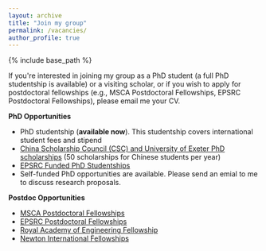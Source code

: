 ```yaml
---
layout: archive
title: "Join my group"
permalink: /vacancies/
author_profile: true
---
```

{% include base_path %}

If you're interested in joining my group as a PhD student (a full PhD studentship is available) or a visiting scholar, or if you wish to apply for postdoctoral fellowships (e.g., MSCA Postdoctoral Fellowships, EPSRC Postdoctoral Fellowships), please email me your CV.

**PhD Opportunities**

- PhD studentship (**available now**). This studentship covers international student fees and stipend
- [China Scholarship Council (CSC) and University of Exeter PhD scholarships](https://www.exeter.ac.uk/study/pg-research/csc-scholarships/) (50 scholarships for Chinese students per year)
- [EPSRC Funded PhD Studentships](https://www.exeter.ac.uk/study/pg-research/funding/phdfunding/epsrc-dtp-studentships/)
- Self-funded PhD opportunities are available. Please send an emial to me to discuss research proposals.

**Postdoc Opportunities**

- [MSCA Postdoctoral Fellowships](https://marie-sklodowska-curie-actions.ec.europa.eu/calls/msca-postdoctoral-fellowships-2024)
- [EPSRC Postdoctoral Fellowships](https://www.ukri.org/opportunity/epsrc-post-doctoral-fellowships-dec-2023-responsive-mode/)
- [Royal Academy of Engineering Fellowship](https://raeng.org.uk/research-fellowships)
- [Newton International Fellowships](https://royalsociety.org/grants/newton-international/)

